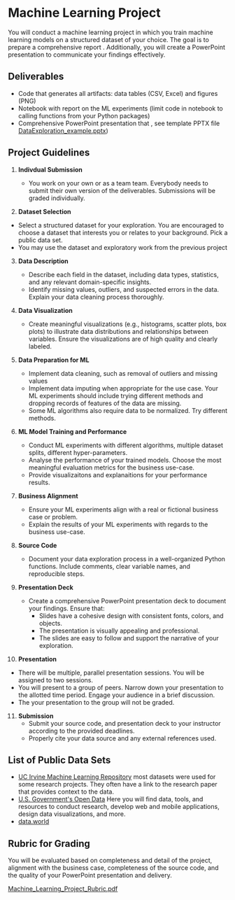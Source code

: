 # Machine Learning Project

You will conduct a machine learning project in which you train machine learning models on a structured dataset of your choice. The goal is to prepare a comprehensive report . 
Additionally, you will create a PowerPoint presentation to communicate your findings effectively.

## Deliverables
- Code that generates all artifacts: data tables (CSV, Excel) and figures (PNG)
- Notebook with report on the ML experiments (limit code in notebook to calling functions from your Python packages)
- Comprehensive PowerPoint presentation that , see template PPTX file [DataExploration_example.pptx](DataExploration_example.pptx))


## Project Guidelines
1. **Indivdual Submission**
    - You work on your own or as a team team. Everybody needs to submit their own version of the deliverables. Submissions will be graded individually.

1. **Dataset Selection**
  - Select a structured dataset for your exploration. You are encouraged to choose a dataset that interests you or relates to your background. Pick a public data set.
  - You may use the dataset and exploratory work from the previous project

3. **Data Description**
   - Describe each field in the dataset, including data types, statistics, and any relevant domain-specific insights.
   - Identify missing values, outliers, and suspected errors in the data. Explain your data cleaning process thoroughly.

4. **Data Visualization**
   - Create meaningful visualizations (e.g., histograms, scatter plots, box plots) to illustrate data distributions and relationships between variables. Ensure the visualizations are of high quality and clearly labeled.

5. **Data Preparation for ML**
   - Implement data cleaning, such as removal of outliers and missing values
   - Implement data imputing when appropriate for the use case. Your ML experiments should include trying different methods and dropping records of features of the data are missing.
   - Some ML algorithms also require data to be normalized. Try different methods.

6. **ML Model Training and Performance**
   - Conduct ML experiments with different algorithms, multiple dataset splits, different hyper-parameters.
   - Analyse the performance of your trained models. Choose the most meaningful evaluation metrics for the business use-case. 
   - Provide visualizaitons and explanaitions for your performance results.

7. **Business Alignment**
   - Ensure your ML experiments align with a real or fictional business case or problem. 
   - Explain the results of your ML experiments with regards to the business use-case. 

8. **Source Code**
   - Document your data exploration process in a well-organized Python functions. Include comments, clear variable names, and reproducible steps.

9. **Presentation Deck**
   - Create a comprehensive PowerPoint presentation deck to document your findings. Ensure that:
      - Slides have a cohesive design with consistent fonts, colors, and objects.
      - The presentation is visually appealing and professional.
      - The slides are easy to follow and support the narrative of your exploration.

10. **Presentation**
   - There will be multiple, parallel presentation sessions. You will be assigned to two sessions.
   - You will present to a group of peers. Narrow down your presentation to the allotted time period. Engage your audience in a brief discussion.
   - The your presentation to the group will not be graded.

11. **Submission**
    - Submit your source code, and presentation deck to your instructor according to the provided deadlines.
    - Properly cite your data source and any external references used.



## List of Public Data Sets
- [UC Irvine Machine Learning Repository](https://archive.ics.uci.edu/) most datasets were used for some research projects. They often have a link to the research paper that provides context to the data.
-  [U.S. Government's Open Data](https://data.gov/) Here you will find data, tools, and resources to conduct research, develop web and mobile applications, design data visualizations, and more.
- [data.world](https://data.world/)




## Rubric for Grading
You will be evaluated based on completeness and detail of the project, alignment with the business case, completeness of the source code, and the quality of your PowerPoint presentation and delivery.

[Machine_Learning_Project_Rubric.pdf](Machine_Learning_Project_Rubric.pdf)